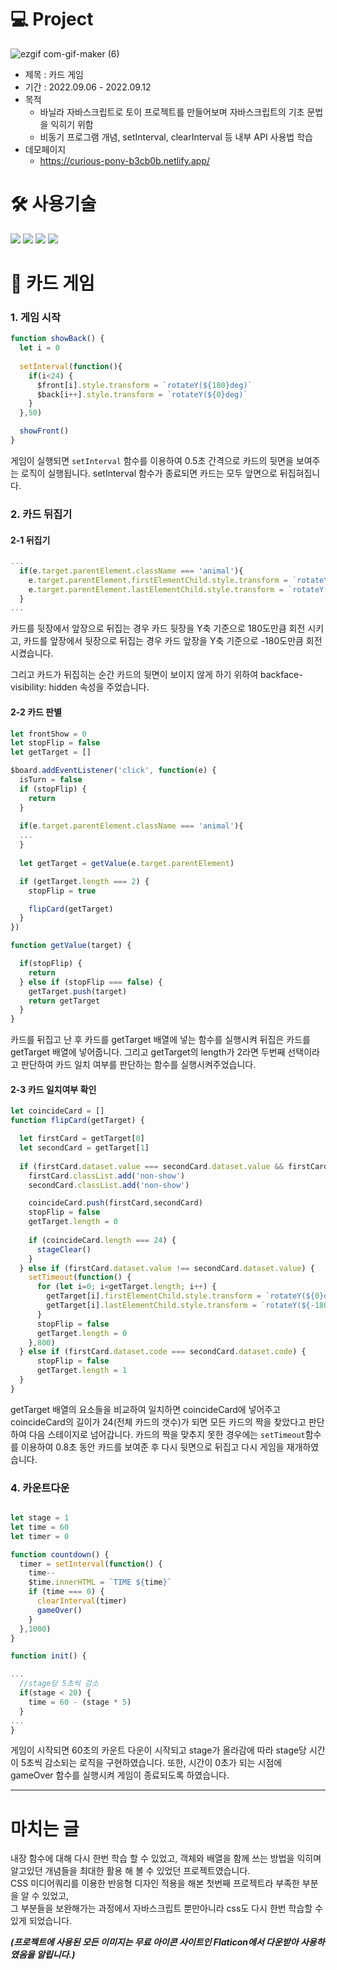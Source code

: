 # 💻 Project
![ezgif com-gif-maker (6)](https://user-images.githubusercontent.com/98960420/212526166-f63e3287-9f31-4bf7-bfc7-31090a738b6b.gif)

* 제목 : 카드 게임
* 기간 : 2022.09.06 - 2022.09.12
* 목적
  * 바닐라 자바스크립트로 토이 프로젝트를 만들어보며 자바스크립트의 기초 문법을 익히기 위함
  * 비동기 프로그램 개념, setInterval, clearInterval 등 내부 API 사용법 학습
* 데모페이지
  * https://curious-pony-b3cb0b.netlify.app/
  
# 🛠 사용기술
<img src="https://img.shields.io/badge/HTML5-E34F26?style=plastic&logo=HTML5&logoColor=white" /> <img src="https://img.shields.io/badge/CSS-1F8ACB?style=plastic&logo=css3&logoColor=white" /> <img src="https://img.shields.io/badge/JavaScript-F7DF1E?style=plastic&logo=JavaScript&logoColor=fff" /> <img src="https://img.shields.io/badge/Netlify-00C7B7?style=plastic&logo=Netlify&logoColor=fff" />


# 🐰 카드 게임

### 1. 게임 시작

```JavaScript
function showBack() {
  let i = 0
  
  setInterval(function(){
    if(i<24) {
      $front[i].style.transform = `rotateY(${180}deg)`
      $back[i++].style.transform = `rotateY(${0}deg)`
    }
  },50)

  showFront()
}

```

게임이 실행되면 ```setInterval``` 함수를 이용하여 0.5초 간격으로 카드의 뒷면을 보여주는 로직이 실행됩니다. setInterval 함수가 종료되면 카드는 모두 앞면으로 뒤집혀집니다.

### 2. 카드 뒤집기

#### 2-1 뒤집기

```JavaScript
...
  if(e.target.parentElement.className === 'animal'){
    e.target.parentElement.firstElementChild.style.transform = `rotateY(${180}deg)`
    e.target.parentElement.lastElementChild.style.transform = `rotateY(${0}deg)`
  } 
...
```

카드를 뒷장에서 앞장으로 뒤집는 경우 카드 뒷장을 Y축 기준으로 180도만큼 회전 시키고, 카드를 앞장에서 뒷장으로 뒤집는 경우
카드 앞장을 Y축 기준으로 -180도만큼 회전시켰습니다.

그리고 카드가 뒤집히는 순간 카드의 뒷면이 보이지 않게 하기 위하여 backface-visibility: hidden 속성을 주었습니다.


#### 2-2 카드 판별

```JavaScript
let frontShow = 0
let stopFlip = false
let getTarget = []

$board.addEventListener('click', function(e) {
  isTurn = false
  if (stopFlip) {
    return
  }
  
  if(e.target.parentElement.className === 'animal'){
  ...
  }
  
  let getTarget = getValue(e.target.parentElement)

  if (getTarget.length === 2) {
    stopFlip = true

    flipCard(getTarget)
  }
})

function getValue(target) {

  if(stopFlip) {
    return
  } else if (stopFlip === false) {
    getTarget.push(target)
    return getTarget
  }
}
```

카드를 뒤집고 난 후 카드를 getTarget 배열에 넣는 함수를 실행시켜 뒤집은 카드를 getTarget 배열에 넣어줍니다. 
그리고 getTarget의 length가 2라면 두번째 선택이라고 판단하여 카드 일치 여부를 판단하는 함수를 실행시켜주었습니다.

#### 2-3 카드 일치여부 확인

```JavaScript
let coincideCard = []
function flipCard(getTarget) {

  let firstCard = getTarget[0]
  let secondCard = getTarget[1]
  
  if (firstCard.dataset.value === secondCard.dataset.value && firstCard.dataset.code !== secondCard.dataset.code) {
    firstCard.classList.add('non-show')
    secondCard.classList.add('non-show')

    coincideCard.push(firstCard,secondCard)
    stopFlip = false
    getTarget.length = 0
    
    if (coincideCard.length === 24) {
      stageClear()
    }
  } else if (firstCard.dataset.value !== secondCard.dataset.value) {
    setTimeout(function() {
      for (let i=0; i<getTarget.length; i++) {
        getTarget[i].firstElementChild.style.transform = `rotateY(${0}deg)`
        getTarget[i].lastElementChild.style.transform = `rotateY(${-180}deg)`
      }
      stopFlip = false
      getTarget.length = 0
    },800)
  } else if (firstCard.dataset.code === secondCard.dataset.code) {
      stopFlip = false
      getTarget.length = 1
  }
}
```
getTarget 배열의 요소들을 비교하여 일치하면 coincideCard에 넣어주고 coincideCard의 길이가 24(전체 카드의 갯수)가 되면
모든 카드의 짝을 찾았다고 판단하여 다음 스테이지로 넘어갑니다.
카드의 짝을 맞추지 못한 경우에는 ```setTimeout```함수를 이용하여 0.8초 동안 카드를 보여준 후 다시 뒷면으로 뒤집고 다시 게임을 재개하였습니다.


### 4. 카운트다운 

```JavaScript

let stage = 1
let time = 60
let timer = 0

function countdown() {
  timer = setInterval(function() {
    time--
    $time.innerHTML = `TIME ${time}`
    if (time === 0) {
      clearInterval(timer)
      gameOver()
    }
  },1000)
}

function init() {

...
  //stage당 5초씩 감소
  if(stage < 20) {
    time = 60 - (stage * 5)
  }
...
}

```

게임이 시작되면 60초의 카운트 다운이 시작되고 stage가 올라감에 따라 stage당 시간이 5초씩 감소되는 로직을 구현하였습니다.
또한, 시간이 0초가 되는 시점에 gameOver 함수를 실행시켜 게임이 종료되도록 하였습니다.

---

# 마치는 글

내장 함수에 대해 다시 한번 학습 할 수 있었고, 객체와 배열을 함께 쓰는 방법을 익히며 알고있던 개념들을 최대한 활용 해 볼 수 있었던 프로젝트였습니다.  
CSS 미디어쿼리를 이용한 반응형 디자인 적용을 해본 첫번째 프로젝트라 부족한 부분을 알 수 있었고,   
그 부분들을 보완해가는 과정에서 자바스크립트 뿐만아니라 css도 다시 한번 학습할 수 있게 되었습니다.

***(프로젝트에 사용된 모든 이미지는 무료 아이콘 사이트인 Flaticon에서 다운받아 사용하였음을 알립니다.)***
